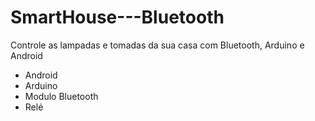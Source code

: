 # SmartHouse---Bluetooth
Controle as lampadas e tomadas da sua casa com Bluetooth, Arduino e Android

- Android
- Arduino
- Modulo Bluetooth
- Relé
